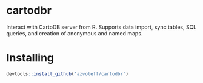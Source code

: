 # cartodbr
Interact with CartoDB server from R. Supports data import, sync tables, SQL queries, and creation of anonymous and named maps.

# Installing

```R
devtools::install_github('azvoleff/cartodbr')
```
